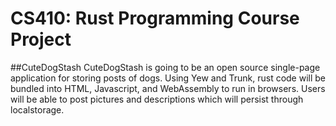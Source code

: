 # CS410: Rust Programming Course Project

##CuteDogStash
CuteDogStash is going to be an open source single-page application for storing posts of dogs. 
Using Yew and Trunk, rust code will be bundled into HTML, Javascript, and WebAssembly to run in browsers. 
Users will be able to post pictures and descriptions which will persist through localstorage. 